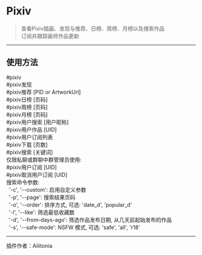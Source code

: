 # Pixiv
> 查看Pixiv插画、发现与推荐、日榜、周榜、月榜以及搜索作品<br/>
> 订阅并跟踪画师作品更新<br/>

---
## 使用方法
\#pixiv <PID><br/>
\#pixiv发现<br/>
\#pixiv推荐 [PID or ArtworkUrl]<br/>
\#pixiv日榜 [页码]<br/>
\#pixiv周榜 [页码]<br/>
\#pixiv月榜 [页码]<br/>
\#pixiv用户搜索 [用户昵称]<br/>
\#pixiv用户作品 [UID]<br/>
\#pixiv用户订阅列表<br/>
\#pixiv下载 <PID> [页数]<br/>
\#pixiv搜索 [关键词]<br/>
仅限私聊或群聊中群管理员使用:<br/>
\#pixiv用户订阅 [UID]<br/>
\#pixiv取消用户订阅 [UID]<br/>
搜索命令参数:<br/>
&ensp;'-c', '--custom': 启用自定义参数<br/>
&ensp;'-p', '--page': 搜索结果页码<br/>
&ensp;'-o', '--order': 排序方式, 可选: 'date_d', 'popular_d'<br/>
&ensp;'-l', '--like': 筛选最低收藏数<br/>
&ensp;'-d', '--from-days-ago': 筛选作品发布日期, 从几天前起始发布的作品<br/>
&ensp;'-s', '--safe-mode': NSFW 模式, 可选: 'safe', 'all', 'r18'<br/>

---
插件作者：Ailitonia